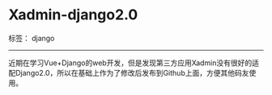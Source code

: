 ﻿# Xadmin-django2.0

标签： django

---

近期在学习Vue+Django的web开发，但是发现第三方应用Xadmin没有很好的适配Django2.0，所以在基础上作为了修改后发布到Github上面，方便其他码友使用。





